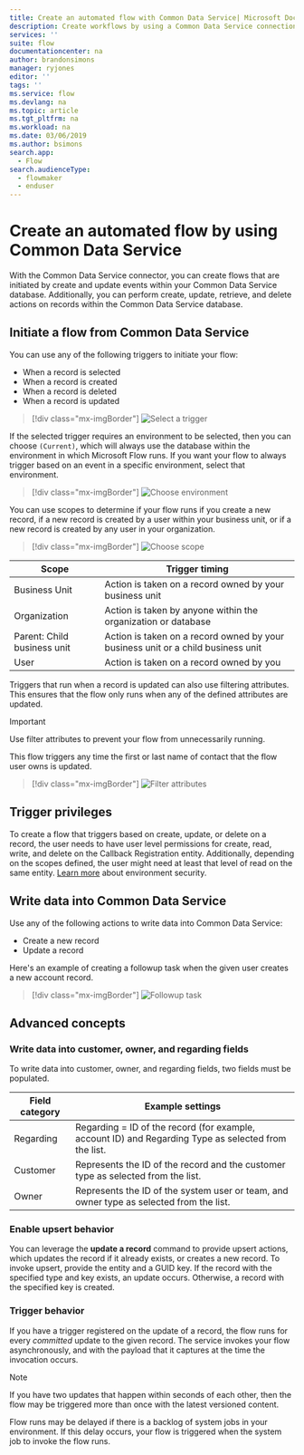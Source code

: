 ```yaml
---
title: Create an automated flow with Common Data Service| Microsoft Docs
description: Create workflows by using a Common Data Service connection and Microsoft Flow
services: ''
suite: flow
documentationcenter: na
author: brandonsimons
manager: ryjones
editor: ''
tags: ''
ms.service: flow
ms.devlang: na
ms.topic: article
ms.tgt_pltfrm: na
ms.workload: na
ms.date: 03/06/2019
ms.author: bsimons
search.app: 
  - Flow
search.audienceType: 
  - flowmaker
  - enduser
---
```

# Create an automated flow by using Common Data Service

With the Common Data Service connector, you can create flows that are initiated by create and update events within your Common Data Service database. Additionally, you can perform create, update, retrieve, and delete actions on records within the Common Data Service database.

## Initiate a flow from Common Data Service

You can use any of the following triggers to initiate your flow:

- When a record is selected
- When a record is created
- When a record is deleted
- When a record is updated


> [!div class="mx-imgBorder"]
> ![Select a trigger](./media/cds-connector/Triggers.png)

If the selected trigger requires an environment to be selected, then you can choose `(Current)`, which will always use the database within the environment in which Microsoft Flow runs. If you want your flow to always trigger based on an event in a specific environment, select that environment.

> [!div class="mx-imgBorder"]
> ![Choose environment](./media/cds-connector/Environments.png)

You can use scopes to determine if your flow runs if you create a new record, if a new record is created by a user within your business unit, or if a new record is created by any user in your organization.

> [!div class="mx-imgBorder"]
> ![Choose scope](./media/cds-connector/Scopes.png)

|Scope|Trigger timing|
| --- | --- |
|Business Unit|Action is taken on a record owned by your business unit|
|Organization|Action is taken by anyone within the organization or database|
|Parent: Child business unit|Action is taken on a record owned by your business unit or a child business unit|
|User|Action is taken on a record owned by you|

Triggers that run when a record is updated can also use filtering attributes. This ensures that the flow only runs when any of the defined attributes are updated.

> [!IMPORTANT]
> Use filter attributes to prevent your flow from unnecessarily running.

This flow triggers any time the first or last name of contact that the flow user owns is updated.

> [!div class="mx-imgBorder"]
> ![Filter attributes](./media/cds-connector/FilterAttributes.png)

## Trigger privileges

To create a flow that triggers based on create, update, or delete on a record, the user needs to have user level permissions for create, read, write, and delete on the Callback Registration entity. Additionally, depending on the scopes defined, the user might need at least that level of read on the same entity.  [Learn more](https://docs.microsoft.com/power-platform/admin/database-security) about environment security.

## Write data into Common Data Service

Use any of the following actions to write data into Common Data Service:

- Create a new record
- Update a record

Here's an example of creating a followup task when the given user creates a new account record.  

> [!div class="mx-imgBorder"]
> ![Followup task](./media/cds-connector/Regarding.png)

## Advanced concepts

### Write data into customer, owner, and regarding fields

To write data into customer, owner, and regarding fields, two fields must be populated.

| Field category | Example settings |
| --- | --- |
| Regarding | Regarding = ID of the record (for example, account ID) and Regarding Type as selected from the list. |
| Customer | Represents the ID of the record and the customer type as selected from the list. |
| Owner | Represents the ID of the system user or team, and owner type as selected from the list. |

### Enable upsert behavior

You can leverage the **update a record** command to provide upsert actions, which updates the record if it already exists, or creates a new record. To invoke upsert, provide the entity and a GUID key. If the record with the specified type and key exists, an update occurs. Otherwise, a record with the specified key is created.

### Trigger behavior

If you have a trigger registered on the update of a record, the flow runs for every *committed* update to the given record. The service invokes your flow asynchronously, and with the payload that it captures at the time the invocation occurs.

> [!NOTE]
> If you have two updates that happen within seconds of each other, then the flow may be triggered more than once with the latest versioned content.

Flow runs may be delayed if there is a backlog of system jobs in your environment.  If this delay occurs, your flow is triggered when the system job to invoke the flow runs.
